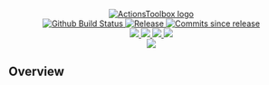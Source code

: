 <p align="center">
    <a href="https://github.com/ActionsToolbox/">
        <img src="https://cdn.wolfsoftware.com/assets/images/github/organisations/actionstoolbox/black-and-white-circle-256.png" alt="ActionsToolbox logo" />
    </a>
    <br />
    <a href="https://github.com/ActionsToolbox/gem-build-and-release-docker-image/actions/workflows/cicd-pipeline.yml">
        <img src="https://img.shields.io/github/workflow/status/ActionsToolbox/gem-build-and-release-docker-image/CICD%20Pipeline/master?style=for-the-badge" alt="Github Build Status">
    </a>
    <a href="https://github.com/ActionsToolbox/gem-build-and-release-docker-image/releases/latest">
        <img src="https://img.shields.io/github/v/release/ActionsToolbox/gem-build-and-release-docker-image?color=blue&label=Latest%20Release&style=for-the-badge" alt="Release">
    </a>
    <a href="https://github.com/ActionsToolbox/gem-build-and-release-docker-image/releases/latest">
        <img src="https://img.shields.io/github/commits-since/ActionsToolbox/gem-build-and-release-docker-image/latest.svg?color=blue&style=for-the-badge" alt="Commits since release">
    </a>
    <br />
    <a href=".github/CODE_OF_CONDUCT.md">
        <img src="https://img.shields.io/badge/Code%20of%20Conduct-blue?style=for-the-badge" />
    </a>
    <a href=".github/CONTRIBUTING.md">
        <img src="https://img.shields.io/badge/Contributing-blue?style=for-the-badge" />
    </a>
    <a href=".github/SECURITY.md">
        <img src="https://img.shields.io/badge/Report%20Security%20Concern-blue?style=for-the-badge" />
    </a>
    <a href="https://github.com/ActionsToolbox/gem-build-and-release-docker-image/issues">
        <img src="https://img.shields.io/badge/Get%20Support-blue?style=for-the-badge" />
    </a>
    <br />
    <a href="https://wolfsoftware.com/">
        <img src="https://img.shields.io/badge/Created%20by%20Wolf%20Software-blue?style=for-the-badge" />
    </a>
</p>

## Overview
